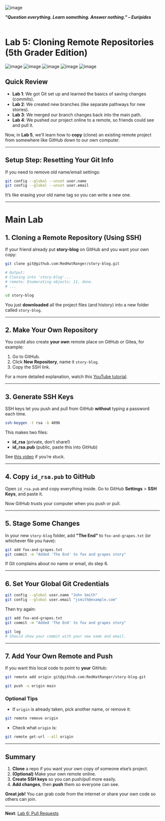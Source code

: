 
![image](https://github.com/user-attachments/assets/14f004f8-2dbb-4e38-bf34-3022ece1230f)












***"Question everything. Learn something. Answer nothing." – Euripides***
<br><br>

# Lab 5: Cloning Remote Repositories (5th Grader Edition)

![image](https://github.com/user-attachments/assets/bb0c006d-bdce-4b74-8e9e-222b9a8ce728)
![image](https://github.com/user-attachments/assets/cde069e9-5532-4201-8943-c076c4a166ef)
![image](https://github.com/user-attachments/assets/b4a24a1d-9072-466c-b16f-0fcba96f63a1)
![image](https://github.com/user-attachments/assets/6d9f09e2-e167-4eef-92be-f814c16e2ce6)
![image](https://github.com/user-attachments/assets/5797dff3-cf11-4760-a912-390f574cb392)

## Quick Review
- **Lab 1**: We got Git set up and learned the basics of saving changes (commits).
- **Lab 2**: We created new branches (like separate pathways for new stories).
- **Lab 3**: We merged our branch changes back into the main path.
- **Lab 4**: We pushed our project online to a remote, so friends could see and pull it.

Now, in **Lab 5**, we’ll learn how to **copy** (clone) an existing remote project from somewhere like GitHub down to our own computer.

---

## Setup Step: Resetting Your Git Info

If you need to remove old name/email settings:
```bash
git config --global --unset user.name
git config --global --unset user.email
```
It’s like erasing your old name tag so you can write a new one.

---

# Main Lab

## 1. Cloning a Remote Repository (Using SSH)

If your friend already put **story-blog** on GitHub and you want your own copy:
```bash
git clone git@github.com:RedHatRanger/story-blog.git

# Output:
# Cloning into 'story-blog'...
# remote: Enumerating objects: 11, done.
# ...

cd story-blog
```
You just **downloaded** all the project files (and history) into a new folder called `story-blog`.

---

## 2. Make Your Own Repository

You could also create **your own** remote place on GitHub or Gitea, for example:
1. Go to GitHub.
2. Click **New Repository**, name it `story-blog`.
3. Copy the SSH link.

For a more detailed explanation, watch this [YouTube tutorial](https://www.youtube.com/watch?v=Oaj3RBIoGFc&t=653s).

---

## 3. Generate SSH Keys

SSH keys let you push and pull from GitHub **without** typing a password each time.

```bash
ssh-keygen -t rsa -b 4096
```

This makes two files:
- **id_rsa** (private, don’t share!)
- **id_rsa.pub** (public, paste this into GitHub)

See [this video](https://www.youtube.com/watch?v=X40b9x9BFGo) if you’re stuck.

---

## 4. Copy `id_rsa.pub` to GitHub

Open `id_rsa.pub` and copy everything inside. Go to GitHub **Settings** > **SSH Keys**, and paste it.

Now GitHub trusts your computer when you push or pull.

---

## 5. Stage Some Changes

In your new `story-blog` folder, add **"The End"** to `fox-and-grapes.txt` (or whichever file you have):
```bash
git add fox-and-grapes.txt
git commit -m "Added 'The End' to fox and grapes story"
```

If Git complains about no name or email, do step 6.

---

## 6. Set Your Global Git Credentials

```bash
git config --global user.name "John Smith"
git config --global user.email "jsmith@example.com"
```

Then try again:
```bash
git add fox-and-grapes.txt
git commit -m "Added 'The End' to fox and grapes story"

git log
# Should show your commit with your new name and email.
```

---

## 7. Add Your Own Remote and Push

If you want this local code to point to **your** GitHub:
```bash
git remote add origin git@github.com:RedHatRanger/story-blog.git

git push -u origin main
```

### Optional Tips
- If `origin` is already taken, pick another name, or remove it:
```bash
git remote remove origin
```
- Check what `origin` is:
```bash
git remote get-url --all origin
```

---

## Summary
1. **Clone** a repo if you want your own copy of someone else’s project.
2. **(Optional)** Make your own remote online.
3. **Create SSH keys** so you can push/pull more easily.
4. **Add changes**, then **push** them so everyone can see.

**Great job!** You can grab code from the internet or share your own code so others can join.

---

**Next**: [Lab 6: Pull Requests](06_git_pull_requests.md)
